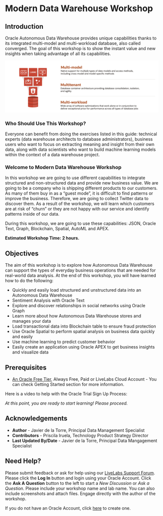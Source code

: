 # Modern Data Warehouse Workshop

## Introduction

Oracle Autonomous Data Warehouse provides unique capabilities thanks to its integrated multi-model and multi-workload database, also called converged. The goal of this workshop is to show the instant value and new insights when taking advantage of all its capabilities.

![Intro Modern Data Warehouse Workshop](./images/converged.png)

### **Who Should Use This Workshop?**

Everyone can benefit from doing the exercises listed in this guide: technical experts (data warehouse architects to database administrators), business users who want to focus on extracting meaning and insight from their own data, along with data scientists who want to build machine learning models within the context of a data warehouse project.


### **Welcome to Modern Data Warehouse Workshop**

In this workshop we are going to use different capabilities to integrate structured and non-structured data and provide new business value. We are going to be a company who is shipping different products to our customers. As many of them buy in as a “guest mode”, it is difficult to find patterns or improve the business. Therefore, we are going to collect Twitter data to discover them. As a result of the workshop, we will learn which customers are at risk of “churn” or they are not happy with our service and identify patterns inside of our data.

During this workshop, we are going to use these capabilities: JSON, Oracle Text, Graph, Blockchain, Spatial, AutoML and APEX.



**Estimated Workshop Time: 2 hours.**

## Objectives

The aim of this workshop is to explore how Autonomous Data Warehouse can support the types of everyday business operations that are needed for real-world data analysis. At the end of this workshop, you will have learned how to do the following:

* Quickly and easily load structured and unstructured data into an Autonomous Data Warehouse
* Sentiment Analysis with Oracle Text 
* Explore and discover relationships in social networks using Oracle Graph 
* Learn more about how Autonomous Data Warehouse stores and manages your data
* Load transactional data into Blockchain table to ensure fraud protection 
* Use Oracle Spatial to perform spatial analysis on business data quickly and easily
* Use machine learning to predict customer behavior 
* Easily create an application using Oracle APEX to get business insights and visualize data


## Prerequisites

* [An Oracle Free Tier](https://bit.ly/free-tier-1207), Always Free, Paid or LiveLabs Cloud Account - You can check Getting Started section for more information.

Here is a video to help with the Oracle Trial Sign Up Process:
[](youtube:4U-0SumNz6w)


*At this point, you are ready to start learning! Please proceed.*

## Acknowledgements
* **Author** - Javier de la Torre, Principal Data Management Specialist
* **Contributors** - Priscila Iruela, Technology Product Strategy Director
* **Last Updated By/Date** - Javier de la Torre, Principal Data Mangagement Specialist

## Need Help?
Please submit feedback or ask for help using our [LiveLabs Support Forum](https://community.oracle.com/tech/developers/categories/livelabsdiscussions). Please click the **Log In** button and login using your Oracle Account. Click the **Ask A Question** button to the left to start a *New Discussion* or *Ask a Question*.  Please include your workshop name and lab name.  You can also include screenshots and attach files.  Engage directly with the author of the workshop.

If you do not have an Oracle Account, click [here](https://profile.oracle.com/myprofile/account/create-account.jspx) to create one.